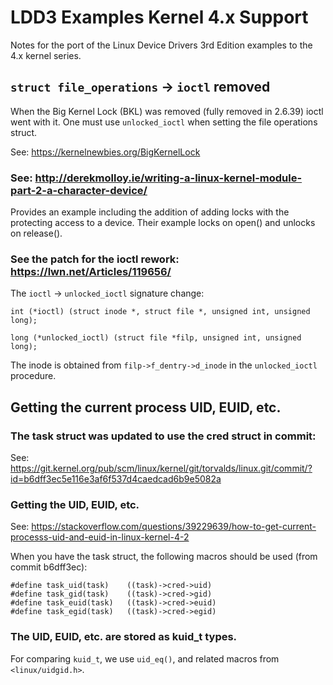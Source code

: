 # LDD3 Examples Kernel 4.x Support

Notes for the port of the Linux Device Drivers 3rd Edition examples to the 4.x kernel series.


## `struct file_operations` -> `ioctl` removed

When the Big Kernel Lock (BKL) was removed (fully removed in 2.6.39)
ioctl went with it. One must use `unlocked_ioctl` when setting the
file operations struct.

See: <https://kernelnewbies.org/BigKernelLock>


### See: <http://derekmolloy.ie/writing-a-linux-kernel-module-part-2-a-character-device/>

Provides an example including the addition of adding locks with the
protecting access to a device. Their example locks on open() and
unlocks on release().


### See the patch for the ioctl rework: <https://lwn.net/Articles/119656/>

The `ioctl` -> `unlocked_ioctl` signature change:

    int (*ioctl) (struct inode *, struct file *, unsigned int, unsigned long);

    long (*unlocked_ioctl) (struct file *filp, unsigned int, unsigned long);

The inode is obtained from `filp->f_dentry->d_inode` in the `unlocked_ioctl` procedure.


## Getting the current process UID, EUID, etc.


### The task struct was updated to use the cred struct in commit:

See: <https://git.kernel.org/pub/scm/linux/kernel/git/torvalds/linux.git/commit/?id=b6dff3ec5e116e3af6f537d4caedcad6b9e5082a>


### Getting the UID, EUID, etc.<a id="sec-1-2-2" name="sec-1-2-2"></a>

See: <https://stackoverflow.com/questions/39229639/how-to-get-current-processs-uid-and-euid-in-linux-kernel-4-2>

When you have the task struct, the following macros should be used (from commit b6dff3ec):

    #define task_uid(task)    ((task)->cred->uid)
    #define task_gid(task)    ((task)->cred->gid)
    #define task_euid(task)   ((task)->cred->euid)
    #define task_egid(task)   ((task)->cred->egid)


### The UID, EUID, etc. are stored as kuid_t types.

For comparing `kuid_t`, we use `uid_eq()`, and related macros from `<linux/uidgid.h>`.
